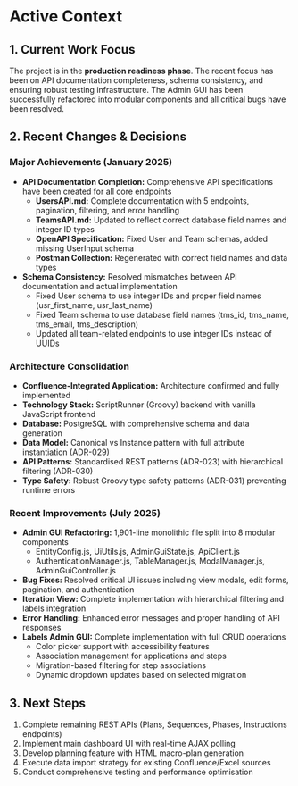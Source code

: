 # Active Context

## 1. Current Work Focus

The project is in the **production readiness phase**. The recent focus has been on API documentation completeness, schema consistency, and ensuring robust testing infrastructure. The Admin GUI has been successfully refactored into modular components and all critical bugs have been resolved.

## 2. Recent Changes & Decisions

### Major Achievements (January 2025)
*   **API Documentation Completion:** Comprehensive API specifications have been created for all core endpoints
    *   **UsersAPI.md:** Complete documentation with 5 endpoints, pagination, filtering, and error handling
    *   **TeamsAPI.md:** Updated to reflect correct database field names and integer ID types
    *   **OpenAPI Specification:** Fixed User and Team schemas, added missing UserInput schema
    *   **Postman Collection:** Regenerated with correct field names and data types
*   **Schema Consistency:** Resolved mismatches between API documentation and actual implementation
    *   Fixed User schema to use integer IDs and proper field names (usr_first_name, usr_last_name)
    *   Fixed Team schema to use database field names (tms_id, tms_name, tms_email, tms_description)
    *   Updated all team-related endpoints to use integer IDs instead of UUIDs

### Architecture Consolidation
*   **Confluence-Integrated Application:** Architecture confirmed and fully implemented
*   **Technology Stack:** ScriptRunner (Groovy) backend with vanilla JavaScript frontend
*   **Database:** PostgreSQL with comprehensive schema and data generation
*   **Data Model:** Canonical vs Instance pattern with full attribute instantiation (ADR-029)
*   **API Patterns:** Standardised REST patterns (ADR-023) with hierarchical filtering (ADR-030)
*   **Type Safety:** Robust Groovy type safety patterns (ADR-031) preventing runtime errors

### Recent Improvements (July 2025)
*   **Admin GUI Refactoring:** 1,901-line monolithic file split into 8 modular components
    *   EntityConfig.js, UiUtils.js, AdminGuiState.js, ApiClient.js
    *   AuthenticationManager.js, TableManager.js, ModalManager.js, AdminGuiController.js
*   **Bug Fixes:** Resolved critical UI issues including view modals, edit forms, pagination, and authentication
*   **Iteration View:** Complete implementation with hierarchical filtering and labels integration
*   **Error Handling:** Enhanced error messages and proper handling of API responses
*   **Labels Admin GUI:** Complete implementation with full CRUD operations
    *   Color picker support with accessibility features
    *   Association management for applications and steps
    *   Migration-based filtering for step associations
    *   Dynamic dropdown updates based on selected migration

## 3. Next Steps

1.  Complete remaining REST APIs (Plans, Sequences, Phases, Instructions endpoints)
2.  Implement main dashboard UI with real-time AJAX polling
3.  Develop planning feature with HTML macro-plan generation
4.  Execute data import strategy for existing Confluence/Excel sources
5.  Conduct comprehensive testing and performance optimisation
